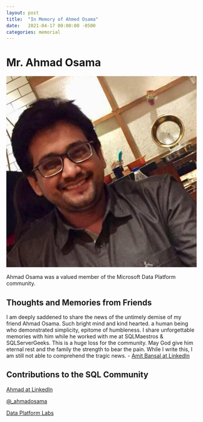 ```yaml
---
layout: post
title:  "In Memory of Ahmed Osama"
date:   2021-04-17 00:00:00 -0500
categories: memorial
---
```

# Mr. Ahmad Osama
![Ahmad Osama <](/assets/images/ahmadosama.jpg)

Ahmad Osama was a valued member of the Microsoft Data Platform community.

## Thoughts and Memories from Friends

I am deeply saddened to share the news of the untimely demise of my friend Ahmad Osama. Such bright mind and kind hearted. a human being who demonstrated simplicity, epitome of humbleness. I share unforgettable memories with him while he worked with me at SQLMaestros & SQLServerGeeks. This is a huge loss for the community. May God give him eternal rest and the family the strength to bear the pain. While I write this, I am still not able to comprehend the tragic news. - [Amit Bansal at LinkedIn](https://www.linkedin.com/posts/amitbansal2010_i-am-deeply-saddened-to-share-the-news-of-activity-6788872394607013890-JNXi/)

## Contributions to the SQL Community

[Ahmad at LinkedIn](https://www.linkedin.com/in/ahmadosama3/)

[@_ahmadosama](https://twitter.com/_ahmadosama)

[Data Platform Labs](https://dataplatformlabs.com/)
